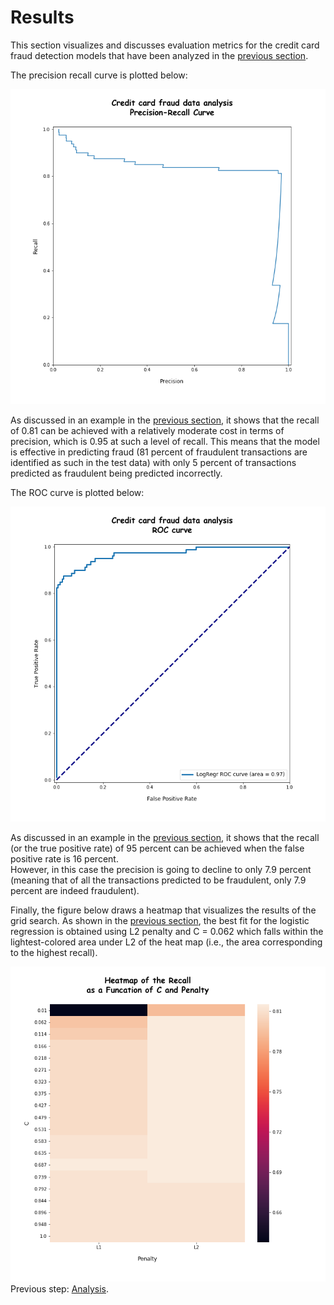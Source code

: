 # Results

This section visualizes and discusses evaluation metrics for the credit card fraud detection models that have been analyzed in the [previous section](https://eagronin.github.io/credit-card-fraud-analyze/).  

The precision recall curve is plotted below:  

![](https://github.com/eagronin/credit-card-fraud-report/blob/master/precision_recall.png?raw=true)

As discussed in an example in the 
[previous section](https://eagronin.github.io/credit-card-fraud-analyze/), it shows that 
the recall of 0.81 can be achieved with a relatively moderate cost in terms of precision, which is 0.95 
at such a level of recall.  This means that the model is effective in predicting fraud (81 percent of fraudulent
transactions are identified as such in the test data) with only 5 percent of transactions predicted as fraudulent 
being predicted incorrectly.

The ROC curve is plotted below:

![](https://github.com/eagronin/credit-card-fraud-report/blob/master/roc.png?raw=true)

As discussed in an example in the 
[previous section](https://eagronin.github.io/credit-card-fraudr-analyze/), it shows that 
the recall (or the true positive rate) of 95 percent can be achieved when the false positive rate is 16 percent.  
However, in this case the precision is going to decline to only 7.9 percent (meaning that of all the transactions 
predicted to be fraudulent, only 7.9 percent are indeed fraudulent).

Finally, the figure below draws a heatmap that visualizes the results of the grid search.  As shown in the [previous section](https://eagronin.github.io/credit-card-fraud-analyze/), the best fit for the logistic regression is obtained using L2 penalty and C = 0.062 which falls within the lightest-colored area under L2 of the heat map (i.e., the area corresponding to the highest recall).

![](https://github.com/eagronin/credit-card-fraud-report/blob/master/heat_map.png?raw=true)<br/>
Previous step: [Analysis](https://eagronin.github.io/credit-card-fraud-analyze/).

